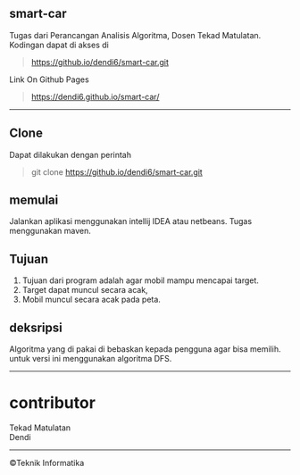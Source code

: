 ## smart-car

Tugas dari Perancangan Analisis Algoritma, Dosen Tekad Matulatan. Kodingan dapat di akses di 
> https://github.io/dendi6/smart-car.git </br>

Link On Github Pages
> https://dendi6.github.io/smart-car/

---

## Clone
Dapat dilakukan dengan perintah
> git clone https://github.io/dendi6/smart-car.git

## memulai
Jalankan aplikasi menggunakan intellij IDEA atau netbeans.
Tugas menggunakan maven.

## Tujuan 
1. Tujuan dari program adalah agar mobil mampu mencapai target.
2. Target dapat muncul secara acak,
3. Mobil muncul secara acak pada peta.

## deksripsi
Algoritma yang di pakai di bebaskan kepada pengguna agar bisa memilih. 
untuk versi ini menggunakan algoritma DFS.

---
# contributor
Tekad Matulatan</br>
Dendi

---
©Teknik Informatika
